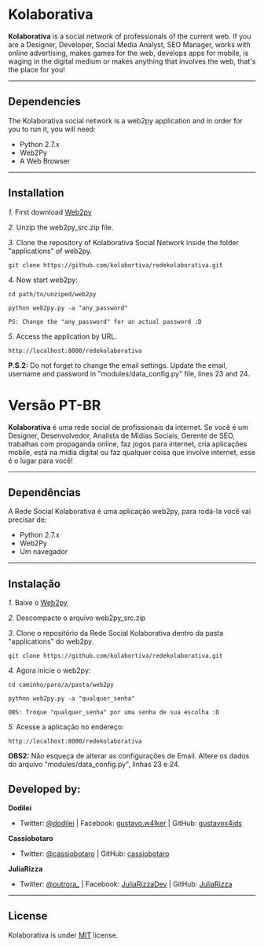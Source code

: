 Kolaborativa
============

**Kolaborativa** is a social network of professionals of the current web. If you are a Designer, Developer, Social Media Analyst, SEO Manager, works with online advertising, makes games for the web, develops apps for mobile, is waging in the digital medium or makes anything that involves the web, that's the place for you!

---------------------------------------

Dependencies
--------------

The Kolaborativa social network is a web2py application and in order for you to run it, you will need:

- Python 2.7.x
- Web2Py
- A Web Browser

---------------------------------------

Installation
------------

*1.*  First download [Web2py](http://www.web2py.com/examples/static/web2py_src.zip)

*2.* Unzip the web2py_src.zip file.

*3.*  Clone the repository of Kolaborativa Social Network inside the folder "applications" of web2py.

    git clone https://github.com/kolabortiva/redekolaborativa.git

*4.*  Now start web2py:

    cd path/to/unziped/web2py

    python web2py.py -a "any_password"

    PS: Change the "any_password" for an actual password :D

*5.*  Access the application by URL.

    http://localhost:8000/redekolaborativa

**P.S.2:** Do not forget to change the email settings. Update the email, username and password in "modules/data_config.py" file, lines 23 and 24.


Versão PT-BR
============

**Kolaborativa** é uma rede social de profissionais da internet. Se você é um Designer, Desenvolvedor, Analista de Midias Sociais, Gerente de SEO, trabalhas com propaganda online, faz jogos para internet, cria aplicações mobile, está na mídia digital ou faz qualquer coisa que involve internet, esse é o lugar para você!

---------------------------------------

Dependências
--------------

A Rede Social Kolaborativa é uma aplicação web2py, para rodá-la você vai precisar de:

- Python 2.7.x
- Web2Py
- Um navegador

---------------------------------------

Instalação
------------

*1.*  Baixe o [Web2py](http://www.web2py.com/examples/static/web2py_src.zip)

*2.* Descompacte o arquivo web2py_src.zip

*3.*  Clone o repositório da Rede Social Kolaborativa dentro da pasta "applications" do web2py.

    git clone https://github.com/kolabortiva/redekolaborativa.git

*4.*  Agora inicie o web2py:

    cd caminho/para/a/pasta/web2py

    python web2py.py -a "qualquer_senha"

    OBS: Troque "qualquer_senha" por uma senha de sua escolha :D

*5.*  Acesse a aplicação no endereço:

    http://localhost:8000/redekolaborativa

**OBS2:** Não esqueça de alterar as configurações de Email. Altere os dados do arquivo "modules/data_config.py", linhas 23 e 24.



Developed by:
--------------

**Dodilei**
+ Twitter: [@dodilei](http://twitter.com/dodilei "Twitter") | Facebook: [gustavo.w4lker](http://www.facebook.com/gustavo.w4lker/ "Facebook") | GitHub: [gustavox4ids](http://github.com/gustavox4ids "GitHub")

**Cassiobotaro**
+ Twitter: [@cassiobotaro](http://twitter.com/cassiobotaro "Twitter") | GitHub: [cassiobotaro](http://github.com/cassiobotaro "GitHub")

**JuliaRizza**
+ Twitter: [@outrora_](http://twitter.com/outrora_ "Twitter") | Facebook: [JuliaRizzaDev](http://www.facebook.com/JuliaRizzaDev/ "Facebook") | GitHub: [JuliaRizza](http://github.com/JuliaRizza "GitHub")

---------------------------------------

License
---------------------
Kolaborativa is under [MIT](http://www.opensource.org/licenses/mit-license.php/ "MIT license") license.
